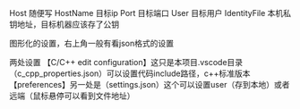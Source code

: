 Host 随便写
  HostName 目标ip
  Port 目标端口
  User 目标用户
  IdentityFile 本机私钥地址，目标机器应该存了公钥


图形化的设置，右上角一般有看json格式的设置




两处设置
【C/C++ edit configuration】这只是本项目.vscode目录（c_cpp_properties.json）可以设置代码include路径，c++标准版本
【preferences】另一处是（settings.json）这个可以设置user（存到本地）或者远端（鼠标悬停可以看到文件地址）